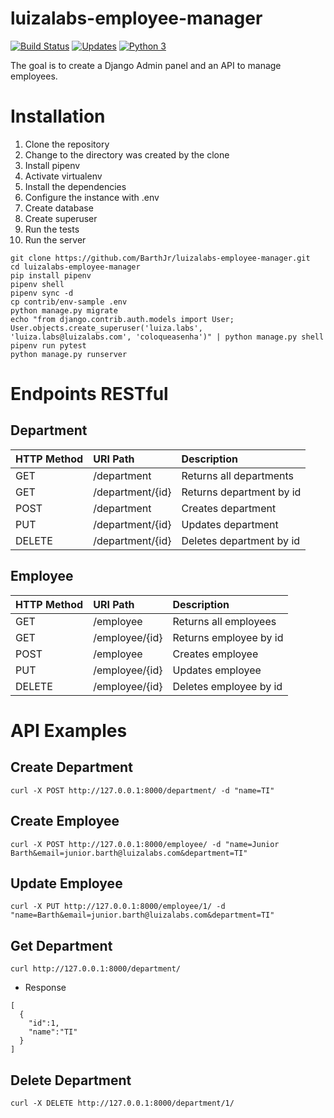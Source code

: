 # luizalabs-employee-manager
[![Build Status](https://travis-ci.com/BarthJr/luizalabs-employee-manager.svg?branch=master)](https://travis-ci.com/BarthJr/luizalabs-employee-manager)
[![Updates](https://pyup.io/repos/github/BarthJr/luizalabs-employee-manager/shield.svg)](https://pyup.io/repos/github/BarthJr/luizalabs-employee-manager/)
[![Python 3](https://pyup.io/repos/github/BarthJr/luizalabs-employee-manager/python-3-shield.svg)](https://pyup.io/repos/github/BarthJr/luizalabs-employee-manager/)

The goal is to create a Django Admin panel and an API to manage employees.


# Installation

1. Clone the repository
2. Change to the directory was created by the clone
3. Install pipenv
4. Activate virtualenv
5. Install the dependencies
6. Configure the instance with .env
7. Create database
8. Create superuser
9. Run the tests
10. Run the server

``` console
git clone https://github.com/BarthJr/luizalabs-employee-manager.git
cd luizalabs-employee-manager
pip install pipenv
pipenv shell
pipenv sync -d
cp contrib/env-sample .env
python manage.py migrate
echo "from django.contrib.auth.models import User; User.objects.create_superuser('luiza.labs', 'luiza.labs@luizalabs.com', 'coloqueasenha')" | python manage.py shell
pipenv run pytest
python manage.py runserver
```

# Endpoints RESTful
## Department
**HTTP Method**|**URI Path**|**Description**
:--|:--|:--
GET|/department|Returns all departments
GET|/department/{id}|Returns department by id
POST|/department|Creates department
PUT|/department/{id}|Updates department
DELETE|/department/{id}|Deletes department by id

## Employee
**HTTP Method**|**URI Path**|**Description**
:--|:--|:--
GET|/employee|Returns all employees
GET|/employee/{id}|Returns employee by id
POST|/employee|Creates employee
PUT|/employee/{id}|Updates employee
DELETE|/employee/{id}|Deletes employee by id

# API Examples
## Create Department
```console
curl -X POST http://127.0.0.1:8000/department/ -d "name=TI"
```
## Create Employee
```console
curl -X POST http://127.0.0.1:8000/employee/ -d "name=Junior Barth&email=junior.barth@luizalabs.com&department=TI"
```

## Update Employee
```console
curl -X PUT http://127.0.0.1:8000/employee/1/ -d "name=Barth&email=junior.barth@luizalabs.com&department=TI"
```

## Get Department
```console
curl http://127.0.0.1:8000/department/
```
- Response
```console
[
  {
    "id":1,
    "name":"TI"
  }
]
```
## Delete Department
```console
curl -X DELETE http://127.0.0.1:8000/department/1/
```

